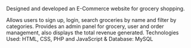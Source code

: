 Designed and developed an E-Commerce website for grocery shopping.

Allows users to sign up, login, search groceries by name and filter by categories.
Provides an admin panel for grocery, user and order management, also displays the total revenue generated.
Technologies Used: HTML, CSS, PHP and JavaScript & Database: MySQL
